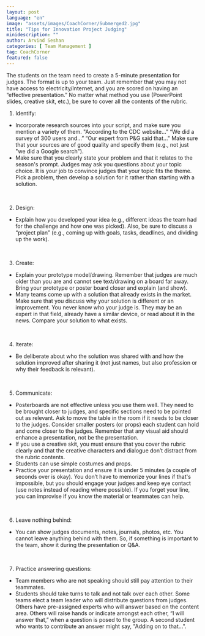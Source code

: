 ```yaml
---
layout: post
language: "en"
image: "assets/images/CoachCorner/Submerged2.jpg"
title: "Tips for Innovation Project Judging"
minidescription: ""
author: Arvind Seshan
categories: [ Team Management ]
tag: CoachCorner
featured: false
---
```


The students on the team need to create a 5-minute presentation for judges. The format is up to your team. Just remember that you may not have access to electricity/Internet, and you are scored on having an “effective presentation.” No matter what method you use (PowerPoint slides, creative skit, etc.), be sure to cover all the contents of the rubric.

1. Identify: <br>
- Incorporate research sources into your script, and make sure you mention a variety of them. "According to the CDC website…” “We did a survey of 300 users and…” “Our expert from P&G said that…" Make sure that your sources are of good quality and specify them (e.g., not just "we did a Google search").
- Make sure that you clearly state your problem and that it relates to the season's prompt. Judges may ask you questions about your topic choice. It is your job to convince judges that your topic fits the theme. Pick a problem, then develop a solution for it rather than starting with a solution.
<br>

2. Design:<br>
- Explain how you developed your idea (e.g., different ideas the team had for the challenge and how one was picked). Also, be sure to discuss a “project plan” (e.g., coming up with goals, tasks, deadlines, and dividing up the work).
<br>

3. Create: <br>
- Explain your prototype model/drawing. Remember that judges are much older than you are and cannot see text/drawing on a board far away. Bring your prototype or poster board closer and explain (and show).
- Many teams come up with a solution that already exists in the market. Make sure that you discuss why your solution is different or an improvement. You never know who your judge is. They may be an expert in that field, already have a similar device, or read about it in the news. Compare your solution to what exists.
<br>

4. Iterate: <br>
- Be deliberate about who the solution was shared with and how the solution improved after sharing it (not just names, but also profession or why their feedback is relevant).
<br>

5. Communicate: <br>
- Posterboards are not effective unless you use them well. They need to be brought closer to judges, and specific sections need to be pointed out as relevant. Ask to move the table in the room if it needs to be closer to the judges. Consider smaller posters (or props) each student can hold and come closer to the judges. Remember that any visual aid should enhance a presentation, not be the presentation.
- If you use a creative skit, you must ensure that you cover the rubric clearly and that the creative characters and dialogue don’t distract from the rubric contents.
- Students can use simple costumes and props.
- Practice your presentation and ensure it is under 5 minutes (a couple of seconds over is okay). You don’t have to memorize your lines if that's impossible, but you should engage your judges and keep eye contact (use notes instead of reading where possible). If you forget your line, you can improvise if you know the material or teammates can help.
<br>

6. Leave nothing behind: <br>
- You can show judges documents, notes, journals, photos, etc. You cannot leave anything behind with them. So, if something is important to the team, show it during the presentation or Q&A.
<br>

7. Practice answering questions: <br>
- Team members who are not speaking should still pay attention to their teammates.
- Students should take turns to talk and not talk over each other. Some teams elect a team leader who will distribute questions from judges. Others have pre-assigned experts who will answer based on the content area. Others will raise hands or indicate amongst each other, “I will answer that,” when a question is posed to the group. A second student who wants to contribute an answer might say, "Adding on to that...".
